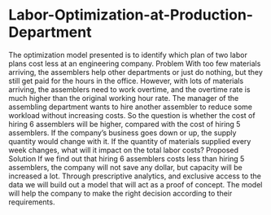 # Labor-Optimization-at-Production-Department
The optimization model presented is to identify which plan of two labor plans cost less at an engineering company.
Problem
With too few materials arriving, the assemblers help other departments or just do nothing, but they still get paid for the hours in the office. However, with lots of materials arriving, the assemblers need to work overtime, and the overtime rate is much higher than the original working hour rate. The manager of the assembling department wants to hire another assembler to reduce some workload without increasing costs. So the question is whether the cost of hiring 6 assemblers will be higher, compared with the cost of hiring 5 assemblers. If the company’s business goes down or up, the supply quantity would change with it. If the quantity of materials supplied every week changes, what will it impact on the total labor costs?
Proposed Solution
If we find out that hiring 6 assemblers costs less than hiring 5 assemblers, the company will not save any dollar, but capacity will be increased a lot. Through prescriptive analytics, and exclusive access to the data we will build out a model that will act as a proof of concept. The model will help the company to make the right decision according to their requirements.
